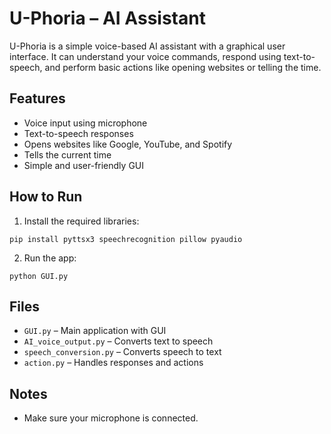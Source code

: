 # U-Phoria – AI Assistant

U-Phoria is a simple voice-based AI assistant with a graphical user interface. It can understand your voice commands, respond using text-to-speech, and perform basic actions like opening websites or telling the time.

## Features

- Voice input using microphone
- Text-to-speech responses
- Opens websites like Google, YouTube, and Spotify
- Tells the current time
- Simple and user-friendly GUI

## How to Run

1. Install the required libraries:

```
pip install pyttsx3 speechrecognition pillow pyaudio
```

2. Run the app:

```
python GUI.py
```

## Files

- `GUI.py` – Main application with GUI
- `AI_voice_output.py` – Converts text to speech
- `speech_conversion.py` – Converts speech to text
- `action.py` – Handles responses and actions

## Notes

- Make sure your microphone is connected.
